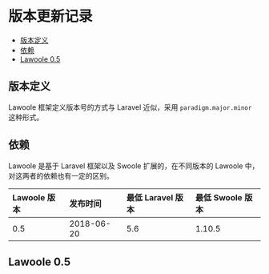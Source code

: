 # 版本更新记录

- [版本定义](#versioning-scheme)
- [依赖](#dependencies)
- [Lawoole 0.5](#lawoole-0.5)

<a name="versioning-scheme"></a>
## 版本定义

Lawoole 框架定义版本号的方式与 Laravel 近似，采用 `paradigm.major.minor` 这种形式。

<a name="dependencies"></a>
## 依赖

Lawoole 是基于 Laravel 框架以及 Swoole 扩展的，在不同版本的 Lawoole 中，对这两者的依赖也有一定的区别。

 **Lawoole 版本** | **发布时间** | **最低 Laravel 版本** | **最低 Swoole 版本**
:---|:---|:---|:---|
 0.5 | 2018-06-20 | 5.6 | 1.10.5

<a name="lawoole-0.5"></a>
## Lawoole 0.5

